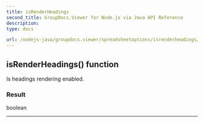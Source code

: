 ```yaml
---
title: isRenderHeadings
second_title: GroupDocs.Viewer for Node.js via Java API Reference
description: 
type: docs

url: /nodejs-java/groupdocs.viewer/spreadsheetoptions/isrenderheadings/
---
```


## isRenderHeadings()  function
Is headings rendering enabled.

### Result
boolean


---


